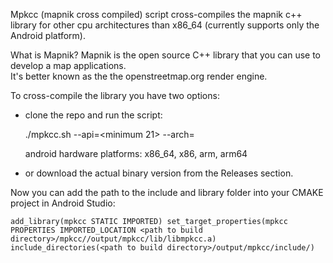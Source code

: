 Mpkcc (mapnik cross compiled) script cross-compiles the mapnik c++ library for other cpu architectures than x86_64 (currently supports only the Android platform).

What is Mapnik?
Mapnik is the open source C++ library that you can use to develop a map applications.<br>
It's better known as the the openstreetmap.org render engine.

To cross-compile the library you have two options:

- clone the repo and run the script:

  ./mpkcc.sh --api=<minimum 21> --arch=<android hardware platform>

  android hardware platforms: x86_64, x86, arm, arm64

- or download the actual binary version from the Releases section.

Now you can add the path to the include and library folder into your CMAKE project in Android Studio:

`add_library(mpkcc STATIC IMPORTED)
set_target_properties(mpkcc PROPERTIES IMPORTED_LOCATION
    <path to build directory>/mpkcc//output/mpkcc/lib/libmpkcc.a)
include_directories(<path to build directory>/output/mpkcc/include/)`
